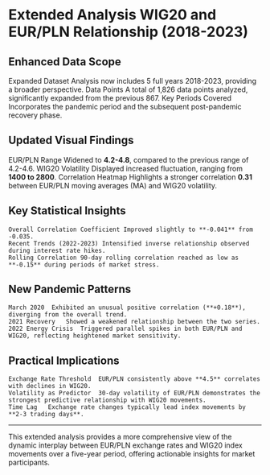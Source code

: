 # Extended Analysis WIG20 and EUR/PLN Relationship (2018-2023)

## Enhanced Data Scope
  Expanded Dataset   Analysis now includes 5 full years 2018-2023, providing a broader perspective.
  Data Points    A total of 1,826 data points analyzed, significantly expanded from the previous 867.
  Key Periods Covered   Incorporates the pandemic period and the subsequent post-pandemic recovery phase.

## Updated Visual Findings
  EUR/PLN Range Widened to **4.2-4.8**, compared to the previous range of 4.2-4.6.
  WIG20 Volatility Displayed increased fluctuation, ranging from **1400 to 2800**.
  Correlation Heatmap  Highlights a stronger correlation **0.31** between EUR/PLN moving averages (MA) and WIG20 volatility.

## Key Statistical Insights
    Overall Correlation Coefficient Improved slightly to **-0.041** from -0.035.
    Recent Trends (2022-2023) Intensified inverse relationship observed during interest rate hikes.
    Rolling Correlation 90-day rolling correlation reached as low as **-0.15** during periods of market stress.

## New Pandemic Patterns
    March 2020  Exhibited an unusual positive correlation (**+0.18**), diverging from the overall trend.
    2021 Recovery   Showed a weakened relationship between the two series.
    2022 Energy Crisis  Triggered parallel spikes in both EUR/PLN and WIG20, reflecting heightened market sensitivity.

## Practical Implications
    Exchange Rate Threshold  EUR/PLN consistently above **4.5** correlates with declines in WIG20.
    Volatility as Predictor  30-day volatility of EUR/PLN demonstrates the strongest predictive relationship with WIG20 movements.
    Time Lag   Exchange rate changes typically lead index movements by **2-3 trading days**.

---

This extended analysis provides a more comprehensive view of the dynamic interplay between EUR/PLN exchange rates and WIG20 index movements over a five-year period, offering actionable insights for market participants.
